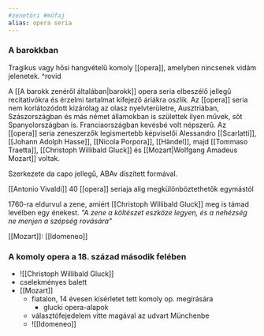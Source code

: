 ```yaml
---
#zenetöri #műfaj
alias: opera seria
---
```


### A barokkban

Tragikus vagy hősi hangvételű komoly [[opera]], amelyben nincsenek vidám jelenetek. ^rovid

A [[A barokk zenéről általában|barokk]] opera seria elbeszélő jellegű recitativókra és érzelmi tartalmat kifejező áriákra oszlik. Az [[opera]] seria nem korlátozódott kizárólag az olasz nyelvterületre, Ausztriában, Szászországban és más német államokban is születtek ilyen művek, sőt Spanyolországban is. Franciaországban kevésbé volt népszerű. Az [[opera]] seria zeneszerzők legismertebb képviselői Alessandro [[Scarlatti]], [[Johann Adolph Hasse]], [[Nicola Porpora]], [[Händel]], majd [[Tommaso Traetta]], [[Christoph Willibald Gluck]] és [[Mozart|Wolfgang Amadeus Mozart]] voltak.

Szerkezete da capo jellegű, ABAv díszített formával.

[[Antonio Vivaldi]] 40 [[opera]] seriaja alig megkülönböztethetők egymástól

1760-ra eldurvul a zene, amiért [[Christoph Willibald Gluck]] meg is támad levélben egy énekest. *"A zene a költészet eszköze legyen, és a nehézség ne menjen a szépség rovására"*

[[Mozart]]: [[Idomeneo]]

### A komoly opera a 18. század második felében

- ![[Christoph Willibald Gluck]]
- cselekményes balett
- [[Mozart]]
	- fiatalon, 14 évesen kísérletet tett komoly op. megírására
		- glucki opera-alapok
	- választófejedelem vitte magával az udvart Münchenbe
	- ![[Idomeneo]]